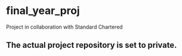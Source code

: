 # final_year_proj
Project in collaboration with Standard Chartered

## The actual project repository is set to private. 
